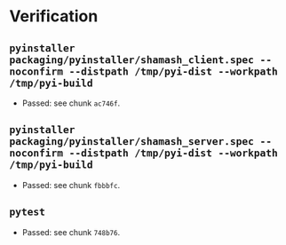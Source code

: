 # Verification

## `pyinstaller packaging/pyinstaller/shamash_client.spec --noconfirm --distpath /tmp/pyi-dist --workpath /tmp/pyi-build`
- Passed: see chunk `ac746f`.

## `pyinstaller packaging/pyinstaller/shamash_server.spec --noconfirm --distpath /tmp/pyi-dist --workpath /tmp/pyi-build`
- Passed: see chunk `fbbbfc`.

## `pytest`
- Passed: see chunk `748b76`.
